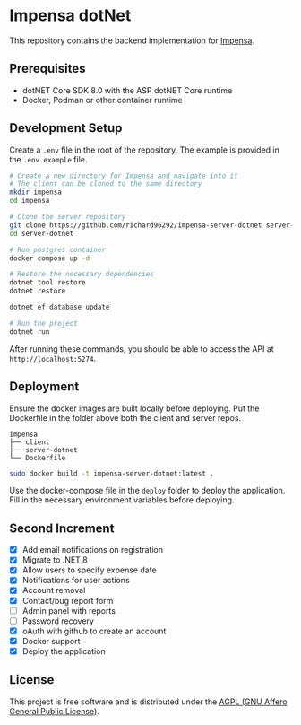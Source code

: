 # Impensa dotNet

This repository contains the backend implementation for [Impensa](https://github.com/richard96292/impensa).

## Prerequisites

- dotNET Core SDK 8.0 with the ASP dotNET Core runtime
- Docker, Podman or other container runtime

## Development Setup

Create a `.env` file in the root of the repository.
The example is provided in the `.env.example` file.

```bash
# Create a new directory for Impensa and navigate into it
# The client can be cloned to the same directory
mkdir impensa
cd impensa

# Clone the server repository
git clone https://github.com/richard96292/impensa-server-dotnet server-dotnet
cd server-dotnet

# Run postgres container
docker compose up -d

# Restore the necessary dependencies
dotnet tool restore
dotnet restore

dotnet ef database update

# Run the project
dotnet run
```

After running these commands, you should be able to access the API at `http://localhost:5274`.

## Deployment

Ensure the docker images are built locally before deploying.
Put the Dockerfile in the folder above both the client and server repos.

```text
impensa
├── client
├── server-dotnet
└── Dockerfile
```

```bash
sudo docker build -t impensa-server-dotnet:latest .
```

Use the docker-compose file in the `deploy` folder to deploy the application.
Fill in the necessary environment variables before deploying.

## Second Increment

- [x] Add email notifications on registration
- [x] Migrate to .NET 8
- [x] Allow users to specify expense date
- [x] Notifications for user actions
- [x] Account removal
- [x] Contact/bug report form
- [ ] Admin panel with reports
- [ ] Password recovery
- [x] oAuth with github to create an account
- [x] Docker support
- [x] Deploy the application

## License

This project is free software and is distributed under
the [AGPL (GNU Affero General Public License)](https://www.gnu.org/licenses/agpl-3.0.en.html).
